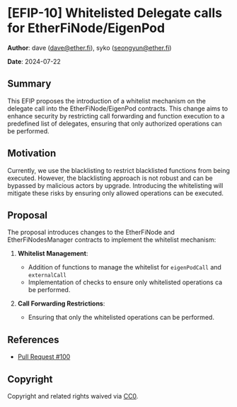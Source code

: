 # [EFIP-10] Whitelisted Delegate calls for EtherFiNode/EigenPod


**Author**: dave (dave@ether.fi), syko (seongyun@ether.fi)

**Date**: 2024-07-22

## Summary

This EFIP proposes the introduction of a whitelist mechanism on the delegate call into the EtherFiNode/EigenPod contracts. This change aims to enhance security by restricting call forwarding and function execution to a predefined list of delegates, ensuring that only authorized operations can be performed.

## Motivation

Currently, we use the blacklisting to restrict blacklisted functions from being executed. However, the blacklisting approach is not robust and can be bypassed by malicious actors by upgrade. Introducing the whitelisting will mitigate these risks by ensuring only allowed operations can be executed.

## Proposal

The proposal introduces changes to the EtherFiNode and EtherFiNodesManager contracts to implement the whitelist mechanism:

1. **Whitelist Management**:
    - Addition of functions to manage the whitelist for `eigenPodCall` and `externalCall`
    - Implementation of checks to ensure only whitelisted operations ca be performed.

2. **Call Forwarding Restrictions**:
    - Ensuring that only the whitelisted operations can be performed.


## References

- [Pull Request #100](https://github.com/etherfi-protocol/smart-contracts/pull/100)

## Copyright

Copyright and related rights waived via [CC0](https://creativecommons.org/publicdomain/zero/1.0/).